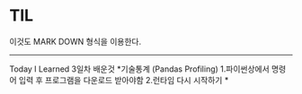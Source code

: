 # TIL
이것도 MARK DOWN 형식을 이용한다.


---
Today I Learned
3일차 배운것
*기술통계 (Pandas Profiling)
  1.파이썬상에서 명령어 입력 후 프로그램을 다운로드 받아야함
  2.런타임 다시 시작하기
*
